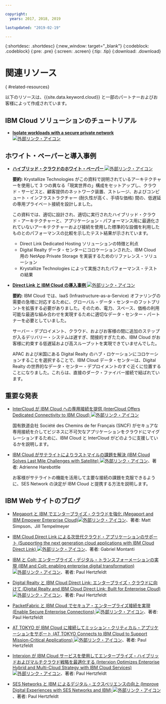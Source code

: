 ```yaml
---

copyright:
  years: 2017, 2018, 2019

lastupdated: "2019-02-19"

---
```


{:shortdesc: .shortdesc}
{:new_window: target="_blank"}
{:codeblock: .codeblock}
{:pre: .pre}
{:screen: .screen}
{:tip: .tip}
{:download: .download}

# 関連リソース
{ #related-resources}

以下のリソースは、{{site.data.keyword.cloud}} と一部のパートナーおよびお客様によって作成されています。

## IBM Cloud ソリューションのチュートリアル

* [**Isolate workloads with a secure private network** ![外部リンク・アイコン](../../icons/launch-glyph.svg "外部リンク・アイコン")](https://cloud.ibm.com/docs/tutorials/secure-network-enclosure.html#isolate-workloads-with-a-secure-private-network)

## ホワイト・ペーパーと導入事例

* [**ハイブリッド・クラウドのホワイト・ペーパー** ![外部リンク・アイコン](../../icons/launch-glyph.svg "外部リンク・アイコン")](https://public.dhe.ibm.com/cloud/bluemix/network/direct-link/ibm-hybrid-cloud-whitepaper.pdf)

    **要約:** Krystallize Technologies がこの資料で説明されているアーキテクチャーを使用して 3 つの異なる「現実世界の」構成をセットアップし、クラウド・サービスと、顧客提供のネットワーク装置、ストレージ、およびコンピュート・インフラストラクチャー (耐久性が高く、手頃な価格) 間の、低遅延の専用プライベート接続を設計しました。 

    この資料では、適切に設計され、適切に実行されたハイブリッド・クラウド・アーキテクチャーと、アプリケーション・パフォーマンス用に最適化されていないアーキテクチャーおよび接続を使用した標準的な設備を利用したものとのパフォーマンスの比較を示したテスト結果が示されています。

     * Direct Link Dedicated Hosting ソリューションの特徴と利点 
     * Digital Realty データ・センターにコロケーションされた、IBM Cloud 用の NetApp Private Storage を実装するためのリファレンス・ソリューション 
     * Krystallize Technologies によって実施されたパフォーマンス・テストの結果


* [**Direct Link と IBM Cloud の導入事例** ![外部リンク・アイコン](../../icons/launch-glyph.svg "外部リンク・アイコン")](https://public.dhe.ibm.com/cloud/bluemix/network/direct-link/ibm-cloud-case-study.pdf)

    **要約:** IBM Cloud では、IaaS (Infrastructure-as-a-Service) オファリングの需要の急増に対応するために、グローバル・データ・センターのフットプリントを拡張する必要がありました。そのため、電力、スペース、価格の利用可能な最適な組み合わせを実現するために適切なデータ・センター・パートナーを必要としていました。

    サーバー・デプロイメント、クラウド、およびお客様の間に追加のステップが入るデリバリー・システムは遅すぎ、間接的すぎたため、IBM Cloud がお客様に約束する低遅延および高スループットを実現できていませんでした。 

    APAC および米国にある Digital Realty のハブ・ロケーションにコロケーションすることを選択することで、IBM Cloud データ・センターは、Digital Realty の世界的なデータ・センター・デプロイメントのすぐ近くに位置することになりました。これらは、直接のダーク・ファイバー接続で結ばれています。
    
## 重要な発表

* [InterCloud が IBM Cloud への専用接続を提供 (InterCloud Offers Dedicated Connectivity to IBM Cloud) ![外部リンク・アイコン](../../icons/launch-glyph.svg "外部リンク・アイコン")](https://info.intercloud.com/intercloud-offers-dedicated-connectivity-to-ibm-cloud)

    国有鉄道会社 Société des Chemins de fer Français (SNCF) がセキュアな専用接続を介してビジネスに不可欠なアプリケーションをクラウドにマイグレーションするために、IBM Cloud と InterCloud がどのように支援しているかを説明します。
    
* [IBM Cloud がサテライトによりラストマイルの課題を解決 (IBM Cloud Solves Last Mile Challenges with Satellite) ![外部リンク・アイコン](../../icons/launch-glyph.svg "外部リンク・アイコン")](https://www.satellitetoday.com/mobility/2018/10/25/ibm-cloud-solves-last-mile-challenges-with-satellite/)、著者: Adrienne Harebottle

    お客様がサテライトの機能を活用して主要な接続の課題を克服できるように、SES Network の決定が IBM Cloud と提携する方法を説明します。

## IBM Web サイトのブログ

* [Megaport と IBM でエンタープライズ・クラウドを強化 (Megaport and IBM Empower Enterprise Cloud)![外部リンク・アイコン](../../icons/launch-glyph.svg "外部リンク・アイコン")](https://www.ibm.com/blogs/bluemix/2017/12/megaport-and-ibm-empower-enterprise-cloud/)、著者: Matt Simpson、Jill Tempelmeyer

* [IBM Cloud Direct Link による次世代クラウド・アプリケーションのサポート (Supporting the next generation cloud applications with IBM Cloud Direct Link) ![外部リンク・アイコン](../../icons/launch-glyph.svg "外部リンク・アイコン")](https://www.ibm.com/blogs/cloud-computing/2018/06/26/next-generation-cloud-apps-ibm-cloud-direct-link/)、著者: Gabriel Montanti

* [IBM と Colt: エンタープライズ・デジタル・トランスフォーメーションの実現 (IBM and Colt: enabling enterprise digital transformation) ![外部リンク・アイコン](../../icons/launch-glyph.svg "外部リンク・アイコン")](https://www.ibm.com/blogs/bluemix/2018/06/ibm-colt-enterprise-digital-transformation/)、著者: Paul Hertzfeldt

* [Digital Realty と IBM Cloud Direct Link: エンタープライズ・クラウドに向けて (Digital Realty and IBM Cloud Direct Link: Built for Enterprise Cloud) ![外部リンク・アイコン](../../icons/launch-glyph.svg "外部リンク・アイコン")](https://www.ibm.com/blogs/bluemix/2018/07/digital-realty-ibm-cloud-direct-link-expand-network/)、著者: Paul Hertzfeldt

* [PacketFabric と IBM Cloud でセキュア・エンタープライズ接続を実現 (Enable Secure Enterprise Connections) ![外部リンク・アイコン](../../icons/launch-glyph.svg "外部リンク・アイコン")](https://www.ibm.com/blogs/bluemix/2018/08/packetfabric-ibm-enable-secure-enterprise-connections/)、著者: Paul Hertzfeldt

* [AT TOKYO が IBM Cloud に接続してミッション・クリティカル・アプリケーションをサポート (AT TOKYO Connects to IBM Cloud to Support Mission-Critical Applications) ![外部リンク・アイコン](../../icons/launch-glyph.svg "外部リンク・アイコン")](https://www.ibm.com/blogs/bluemix/2018/08/tokyo-connects-ibm-cloud-support-mission-critical-applications/)、著者: Paul Hertzfeldt

* [Interxion が IBM Cloud サービスを使用してエンタープライズ・ハイブリッドおよびマルチクラウド戦略を最適化する (Interxion Optimizes Enterprise Hybrid and Multi-Cloud Strategy with IBM Cloud Services) ![外部リンク・アイコン](../../icons/launch-glyph.svg "外部リンク・アイコン")](https://www.ibm.com/blogs/bluemix/2018/09/interxion-enterprise-ibm-cloud-services/)、著者: Paul Hertzfeldt

* [SES Networks と IBM によるデジタル・エクスペリエンスの向上 (Improve Digital Experiences with SES Networks and IBM) ![外部リンク・アイコン](../../icons/launch-glyph.svg "外部リンク・アイコン")](https://www.ibm.com/blogs/bluemix/2018/10/improve-digital-experiences-with-ses-networks-and-ibm/)、著者: Paul Hertzfeldt
